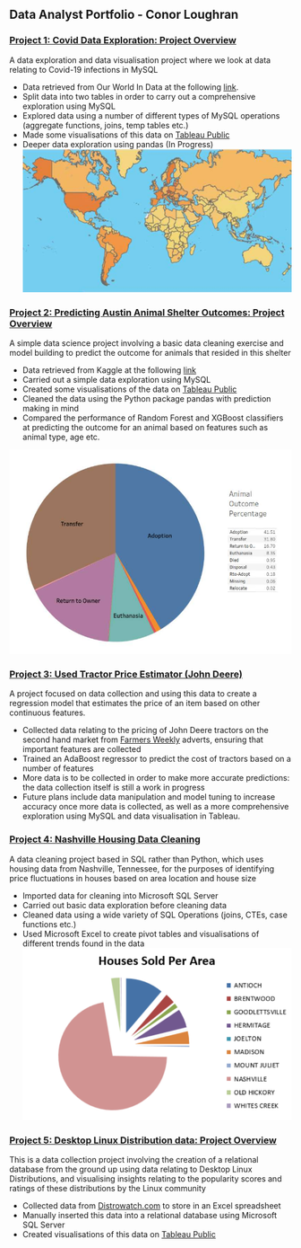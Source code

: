 ## Data Analyst Portfolio - Conor Loughran

### [Project 1: Covid Data Exploration: Project Overview](https://github.com/loughrc/CovidData)
A data exploration and data visualisation project where we look at data relating to Covid-19 infections in MySQL 
- Data retrieved from Our World In Data at the following [link](https://ourworldindata.org/covid-deaths).
- Split data into two tables in order to carry out a comprehensive exploration using MySQL
- Explored data using a number of different types of MySQL operations (aggregate functions, joins, temp tables etc.)
- Made some visualisations of this data on [Tableau Public](https://public.tableau.com/profile/conor.loughran#!/vizhome/Covid_Information_Worldwide/Dashboard1)
- Deeper data exploration using pandas (In Progress)
![](/images/covid_world.jpg)

### [Project 2: Predicting Austin Animal Shelter Outcomes: Project Overview](https://github.com/loughrc/Austin_Animal_Shelter)
A simple data science project involving a basic data cleaning exercise and model building to predict the outcome for animals that resided in this shelter
- Data retrieved from Kaggle at the following [link](https://www.kaggle.com/aaronschlegel/austin-animal-center-shelter-outcomes-and?select=aac_shelter_outcomes.csv)
- Carried out a simple data exploration using MySQL
- Created some visualisations of the data on [Tableau Public](https://public.tableau.com/profile/conor.loughran#!/vizhome/Austin_Animal_Shelter/Dashboard1)
- Cleaned the data using the Python package pandas with prediction making in mind
- Compared the performance of Random Forest and XGBoost classifiers at predicting the outcome for an animal based on features such as animal type, age etc.

![](/images/austin_outcomes.jpg)

### [Project 3: Used Tractor Price Estimator (John Deere)](https://github.com/loughrc/JohnDeereData)
A project focused on data collection and using this data to create a regression model that estimates the price of an item based on other continuous features.
- Collected data relating to the pricing of John Deere tractors on the second hand market from [Farmers Weekly](https://classified.fwi.co.uk/used/a-Tractors/24/) adverts, ensuring that important features are collected
- Trained an AdaBoost regressor to predict the cost of tractors based on a number of features
- More data is to be collected in order to make more accurate predictions: the data collection itself is still a work in progress
- Future plans include data manipulation and model tuning to increase accuracy once more data is collected, as well as a more comprehensive exploration using MySQL and data visualisation in Tableau.


### [Project 4: Nashville Housing Data Cleaning](https://github.com/loughrc/Nashville_Housing)
A data cleaning project based in SQL rather than Python, which uses housing data from Nashville, Tennessee, for the purposes of identifying price fluctuations in houses based on area location and house size 
- Imported data for cleaning into Microsoft SQL Server
- Carried out basic data exploration before cleaning data
- Cleaned data using a wide variety of SQL Operations (joins, CTEs, case functions etc.)
- Used Microsoft Excel to create pivot tables and visualisations of different trends found in the data
![](/images/nashville_houses.png)

### [Project 5: Desktop Linux Distribution data: Project Overview](https://github.com/loughrc/CovidData)
This is a data collection project involving the creation of a relational database from the ground up using data relating to Desktop Linux Distributions, and visualising insights relating to the popularity scores and ratings of these distributions by the Linux community
- Collected data from [Distrowatch.com](https://distrowatch.com/) to store in an Excel spreadsheet
- Manually inserted this data into a relational database using Microsoft SQL Server
- Created visualisations of this data on [Tableau Public](https://public.tableau.com/app/profile/conor.loughran/viz/MostPopularLinuxDistributionsAnalysisbasedonDistrowatch_com/Dashboard1)
